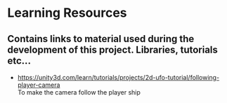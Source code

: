 # Learning Resources
## Contains links to material used during the development of this project. Libraries, tutorials etc...

* https://unity3d.com/learn/tutorials/projects/2d-ufo-tutorial/following-player-camera  
To make the camera follow the player ship